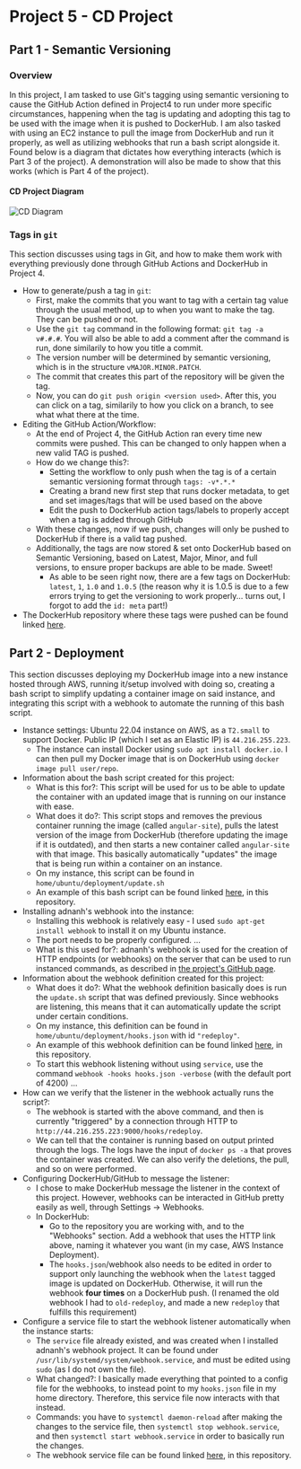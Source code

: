 # Project 5 - CD Project
## Part 1 - Semantic Versioning

### Overview
In this project, I am tasked to use Git's tagging using semantic versioning to cause the GitHub Action defined in Project4 to run under more specific circumstances, happening when the tag is updating and adopting this tag to be used with the image when it is pushed to DockerHub. I am also tasked with using an EC2 instance to pull the image from DockerHub and run it properly, as well as utilizing webhooks that run a bash script alongside it. Found below is a diagram that dictates how everything interacts (which is Part 3 of the project). A demonstration will also be made to show that this works (which is Part 4 of the project).
#### CD Project Diagram
![CD Diagram]()
### Tags in `git`
This section discusses using tags in Git, and how to make them work with everything previously done through GitHub Actions and DockerHub in Project 4.
- How to generate/push a tag in `git`:
  - First, make the commits that you want to tag with a certain tag value through the usual method, up to when you want to make the tag. They can be pushed or not.
  - Use the `git tag` command in the following format: `git tag -a v#.#.#`. You will also be able to add a comment after the command is run, done similarily to how you title a commit.
   - The version number will be determined by semantic versioning, which is in the structure `vMAJOR.MINOR.PATCH`.
   - The commit that creates this part of the repository will be given the tag.
  - Now, you can do `git push origin <version used>`. After this, you can click on a tag, similarily to how you click on a branch, to see what what there at the time.
- Editing the GitHub Action/Workflow:
  - At the end of Project 4, the GitHub Action ran every time new commits were pushed. This can be changed to only happen when a new valid TAG is pushed.
  - How do we change this?:
    - Setting the workflow to only push when the tag is of a certain semantic versioning format through `tags: -v*.*.*`
    - Creating a brand new first step that runs docker metadata, to get and set images/tags that will be used based on the above
    - Edit the push to DockerHub action tags/labels to properly accept when a tag is added through GitHub
  - With these changes, now if we push, changes will only be pushed to DockerHub if there is a valid tag pushed.
  - Additionally, the tags are now stored & set onto DockerHub based on Semantic Versioning, based on Latest, Major, Minor, and full versions, to ensure proper backups are able to be made. Sweet!
    - As able to be seen right now, there are a few tags on DockerHub: `latest`, `1`, `1.0` and `1.0.5` (the reason why it is 1.0.5 is due to a few errors trying to get the versioning to work properly... turns out, I forgot to add the `id: meta` part!) 
- The DockerHub repository where these tags were pushed can be found linked [here](https://hub.docker.com/r/kclondon22/cox-ceg3120).
## Part 2 - Deployment
This section discusses deploying my DockerHub image into a new instance hosted through AWS, running it/setup involved with doing so, creating a bash script to simplify updating a container image on said instance, and integrating this script with a webhook to automate the running of this bash script.
- Instance settings: Ubuntu 22.04 instance on AWS, as a `T2.small` to support Docker. Public IP (which I set as an Elastic IP) is `44.216.255.223`.
  - The instance can install Docker using `sudo apt install docker.io`. I can then pull my Docker image that is on DockerHub using `docker image pull user/repo`.
- Information about the bash script created for this project:
  - What is this for?: This script will be used for us to be able to update the container with an updated image that is running on our instance with ease.
  - What does it do?: This script stops and removes the previous container running the image (called `angular-site`), pulls the latest version of the image from DockerHub (therefore updating the image if it is outdated), and then starts a new container called `angular-site` with that image. This basically automatically "updates" the image that is being run within a container on an instance.
  - On my instance, this script can be found in `home/ubuntu/deployment/update.sh`
  - An example of this bash script can be found linked [here](./deployment/update.sh), in this repository.
- Installing adnanh's webhook into the instance:
  - Installing this webhook is relatively easy - I used `sudo apt-get install webhook` to install it on my Ubuntu instance.
  - The port needs to be properly configured. ...
  - What is this used for?: adnanh's webhook is used for the creation of HTTP endpoints (or webhooks) on the server that can be used to run instanced commands, as described in [the project's GitHub page](https://github.com/adnanh/webhook). 
- Information about the webhook definition created for this project:
  - What does it do?: What the webhook definition basically does is run the `update.sh` script that was defined previously. Since webhooks are listening, this means that it can automatically update the script under certain conditions.
  - On my instance, this definition can be found in `home/ubuntu/deployment/hooks.json` with id `"redeploy"`.
  - An example of this webhook definition can be found linked [here](./deployment/hooks.json), in this repository.
  - To start this webhook listening without using `service`, use the command `webhook -hooks hooks.json -verbose` (with the default port of 4200) ...
- How can we verify that the listener in the webhook actually runs the script?:
  - The webhook is started with the above command, and then is currently "triggered" by a connection through HTTP to `http://44.216.255.223:9000/hooks/redeploy`.
  - We can tell that the container is running based on output printed through the logs. The logs have the input of `docker ps -a` that proves the container was created. We can also verify the deletions, the pull, and so on were performed.
- Configuring DockerHub/GitHub to message the listener:
  - I chose to make DockerHub message the listener in the context of this project. However, webhooks can be interacted in GitHub pretty easily as well, through Settings -> Webhooks.
  - In DockerHub:
    - Go to the repository you are working with, and to the "Webhooks" section. Add a webhook that uses the HTTP link above, naming it whatever you want (in my case, AWS Instance Deployment).
    - The `hooks.json`/webhook also needs to be edited in order to support only launching the webhook when the `latest` tagged image is updated on DockerHub. Otherwise, it will run the webhook **four times** on a DockerHub push. (I renamed the old webhook I had to `old-redeploy`, and made a new `redeploy` that fulfills this requirement)   
- Configure a service file to start the webhook listener automatically when the instance starts:
  - The `service` file already existed, and was created when I installed adnanh's webhook project. It can be found under `/usr/lib/systemd/system/webhook.service`, and must be edited using `sudo` (as I do not own the file).
  - What changed?: I basically made everything that pointed to a config file for the webhooks, to instead point to my `hooks.json` file in my home directory. Therefore, this service file now interacts with that instead.
  - Commands: you have to `systemctl daemon-reload` after making the changes to the service file, then `systemctl stop webhook.service`, and then `systemctl start webhook.service` in order to basically run the changes.
  - The webhook service file can be found linked [here](./deployment/webhook.service), in this repository.
